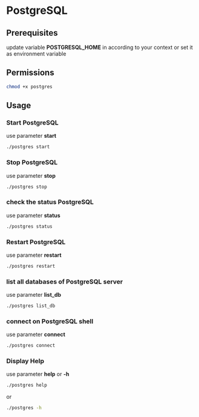 # PostgreSQL

## Prerequisites
update variable **POSTGRESQL_HOME** in according to your context or
set it as environment variable

## Permissions

``` bash
chmod +x postgres
```

## Usage

### Start PostgreSQL
use parameter **start**

``` bash
./postgres start
```

### Stop PostgreSQL
use parameter **stop**

``` bash
./postgres stop
```

### check the status PostgreSQL
use parameter **status**

``` bash
./postgres status
```

### Restart PostgreSQL
use parameter **restart**

``` bash
./postgres restart
```

### list all databases of PostgreSQL server
use parameter **list_db**

``` bash
./postgres list_db
```

### connect on PostgreSQL shell
use parameter **connect**

``` bash
./postgres connect
```
### Display Help

use parameter **help** or  **-h** 

```bash
./postgres help
```

or

``` bash
./postgres -h
```
